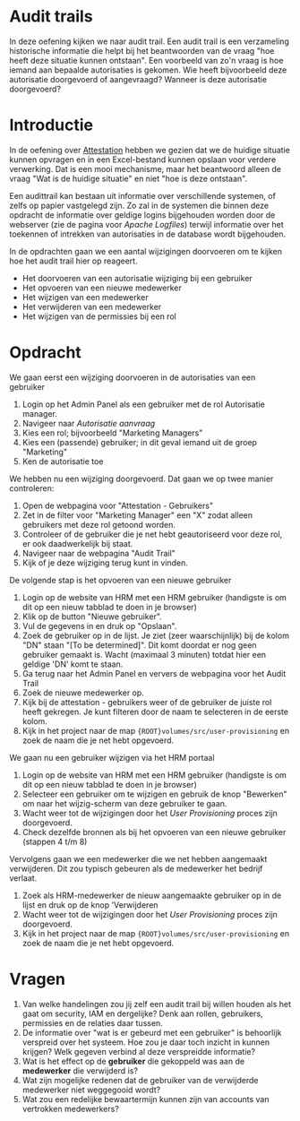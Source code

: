 # Audit trails

In deze oefening kijken we naar audit trail. Een audit trail is een verzameling historische informatie die helpt bij
het beantwoorden van de vraag "hoe heeft deze situatie kunnen ontstaan". Een voorbeeld van zo'n vraag is hoe iemand
aan bepaalde autorisaties is gekomen. Wie heeft bijvoorbeeld deze autorisatie doorgevoerd of aangevraagd? Wanneer is
deze autorisatie doorgevoerd?

# Introductie

In de oefening over [Attestation](./Oefening%2008.MD) hebben we gezien dat we de huidige situatie kunnen opvragen en
in een Excel-bestand kunnen opslaan voor verdere verwerking. Dat is een mooi mechanisme, maar het beantwoord alleen de
vraag "Wat is de huidige situatie" en niet "hoe is deze ontstaan".

Een audittrail kan bestaan uit informatie over verschillende systemen, of zelfs op papier vastgelegd zijn. Zo zal in de
systemen die binnen deze opdracht de informatie over geldige logins bijgehouden worden door de webserver (zie de pagina
voor *Apache Logfiles*) terwijl informatie over het toekennen of intrekken van autorisaties in de database wordt
bijgehouden.

In de opdrachten gaan we een aantal wijzigingen doorvoeren om te kijken hoe het audit trail hier op reageert.

* Het doorvoeren van een autorisatie wijziging bij een gebruiker
* Het opvoeren van een nieuwe medewerker
* Het wijzigen van een medewerker
* Het verwijderen van een medewerker
* Het wijzigen van de permissies bij een rol

# Opdracht

We gaan eerst een wijziging doorvoeren in de autorisaties van een gebruiker

1. Login op het Admin Panel als een gebruiker met de rol Autorisatie manager.
2. Navigeer naar *Autorisatie aanvraag*
3. Kies een rol; bijvoorbeeld "Marketing Managers"
4. Kies een (passende) gebruiker; in dit geval iemand uit de groep "Marketing"
5. Ken de autorisatie toe

We hebben nu een wijziging doorgevoerd. Dat gaan we op twee manier controleren:

1. Open de webpagina voor "Attestation - Gebruikers"
2. Zet in de filter voor "Marketing Manager" een "X" zodat alleen gebruikers met deze rol getoond worden.
3. Controleer of de gebruiker die je net hebt geautoriseerd voor deze rol, er ook daadwerkelijk bij staat.
4. Navigeer naar de webpagina "Audit Trail"
5. Kijk of je deze wijziging terug kunt in vinden.

De volgende stap is het opvoeren van een nieuwe gebruiker

1. Login op de website van HRM met een HRM gebruiker (handigste is om dit op een nieuw tabblad te doen in je browser)
2. Klik op de button "Nieuwe gebruiker".
3. Vul de gegevens in en druk op "Opslaan".
4. Zoek de gebruiker op in de lijst. Je ziet (zeer waarschijnlijk) bij de kolom "DN" staan "[To be determined]". Dit
   komt
   doordat er nog geen gebruiker gemaakt is. Wacht (maximaal 3 minuten) totdat hier een geldige 'DN' komt te staan.
5. Ga terug naar het Admin Panel en ververs de webpagina voor het Audit Trail
6. Zoek de nieuwe medewerker op.
7. Kijk bij de attestation - gebruikers weer of de gebruiker de juiste rol heeft gekregen. Je kunt filteren door de
   naam te selecteren in de eerste kolom.
8. Kijk in het project naar de map `{ROOT}volumes/src/user-provisioning` en zoek de naam die je net hebt opgevoerd.

We gaan nu een gebruiker wijzigen via het HRM portaal

1. Login op de website van HRM met een HRM gebruiker (handigste is om dit op een nieuw tabblad te doen in je browser)
2. Selecteer een gebruiker om te wijzigen en gebruik de knop "Bewerken" om naar het wijzig-scherm van deze gebruiker
   te gaan.
3. Wacht weer tot de wijzigingen door het *User Provisioning* proces zijn doorgevoerd.
4. Check dezelfde bronnen als bij het opvoeren van een nieuwe gebruiker (stappen 4 t/m 8)

Vervolgens gaan we een medewerker die we net hebben aangemaakt verwijderen. Dit zou typisch gebeuren als de medewerker
het bedrijf verlaat.

1. Zoek als HRM-medewerker de nieuw aangemaakte gebruiker op in de lijst en druk op de knop 'Verwijderen
2. Wacht weer tot de wijzigingen door het *User Provisioning* proces zijn doorgevoerd.
3. Kijk in het project naar de map `{ROOT}volumes/src/user-provisioning` en zoek de naam die je net hebt opgevoerd.

# Vragen

1. Van welke handelingen zou jij zelf een audit trail bij willen houden als het gaat om security, IAM en dergelijke?
   Denk aan rollen, gebruikers, permissies en de relaties daar tussen.
2. De informatie over "wat is er gebeurd met een gebruiker" is behoorlijk verspreid over het systeem. Hoe zou je daar
   toch inzicht in kunnen krijgen? Welk gegeven verbind al deze verspreidde informatie?
3. Wat is het effect op de **gebruiker** die gekoppeld was aan de **medewerker** die verwijderd is?
4. Wat zijn mogelijke redenen dat de gebruiker van de verwijderde medewerker niet weggegooid wordt?
5. Wat zou een redelijke bewaartermijn kunnen zijn van accounts van vertrokken medewerkers?